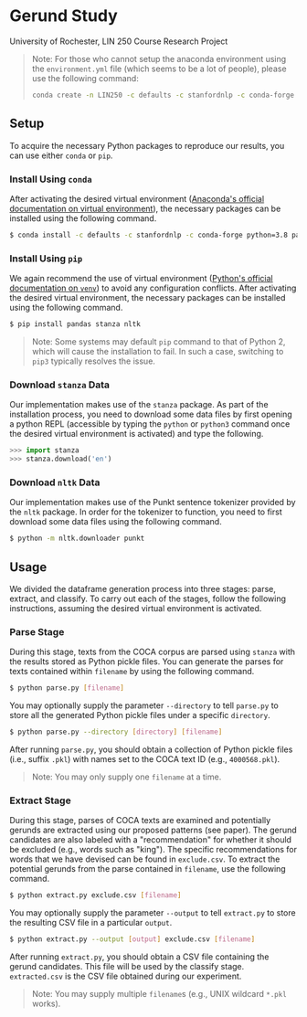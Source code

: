 # Gerund Study

University of Rochester, LIN 250 Course Research Project

> Note: For those who cannot setup the anaconda environment using the `environment.yml` file (which seems to be a lot of people), please use the following command:
>
> ```bash
> conda create -n LIN250 -c defaults -c stanfordnlp -c conda-forge python=3.8 autopep8 stanza nltk pandas
> ```

## Setup

To acquire the necessary Python packages to reproduce our results, you can use either `conda` or `pip`.

### Install Using `conda`

After activating the desired virtual environment ([Anaconda's official documentation on virtual environment](https://docs.conda.io/projects/conda/en/latest/user-guide/tasks/manage-environments.html)), the necessary packages can be installed using the following command.

```bash
$ conda install -c defaults -c stanfordnlp -c conda-forge python=3.8 pandas stanza nltk
```

### Install Using `pip`

We again recommend the use of virtual environment ([Python's official documentation on `venv`](https://docs.python.org/3/library/venv.html)) to avoid any configuration conflicts. After activating the desired virtual environment, the necessary packages can be installed using the following command.

```bash
$ pip install pandas stanza nltk
```

> Note: Some systems may default `pip` command to that of Python 2, which will cause the installation to fail. In such a case, switching to `pip3` typically resolves the issue.

### Download `stanza` Data

Our implementation makes use of the `stanza` package. As part of the installation process, you need to download some data files by first opening a python REPL (accessible by typing the `python` or `python3` command once the desired virtual environment is activated) and type the following.

```python
>>> import stanza
>>> stanza.download('en')
```

### Download `nltk` Data

Our implementation makes use of the Punkt sentence tokenizer provided by the `nltk` package. In order for the tokenizer to function, you need to first download some data files using the following command.

```bash
$ python -m nltk.downloader punkt
```

## Usage

We divided the dataframe generation process into three stages: parse, extract, and classify. To carry out each of the stages, follow the following instructions, assuming the desired virtual environment is activated.

### Parse Stage

During this stage, texts from the COCA corpus are parsed using `stanza` with the results stored as Python pickle files. You can generate the parses for texts contained within `filename` by using the following command.

```bash
$ python parse.py [filename]
```

You may optionally supply the parameter `--directory` to tell `parse.py` to store all the generated Python pickle files under a specific `directory`.

```bash
$ python parse.py --directory [directory] [filename]
```

After running `parse.py`, you should obtain a collection of Python pickle files (i.e., suffix `.pkl`) with names set to the COCA text ID (e.g., `4000568.pkl`).

> Note: You may only supply one `filename` at a time.

### Extract Stage

During this stage, parses of COCA texts are examined and potentially gerunds are extracted using our proposed patterns (see paper). The gerund candidates are also labeled with a "recommendation" for whether it should be excluded (e.g., words such as "king"). The specific recommendations for words that we have devised can be found in `exclude.csv`. To extract the potential gerunds from the parse contained in `filename`, use the following command.

```bash
$ python extract.py exclude.csv [filename]
```

You may optionally supply the parameter `--output` to tell `extract.py` to store the resulting CSV file in a particular `output`.

```bash
$ python extract.py --output [output] exclude.csv [filename]
```

After running `extract.py`, you should obtain a CSV file containing the gerund candidates. This file will be used by the classify stage. `extracted.csv` is the CSV file obtained during our experiment.

> Note: You may supply multiple `filename`s (e.g., UNIX wildcard `*.pkl` works).
